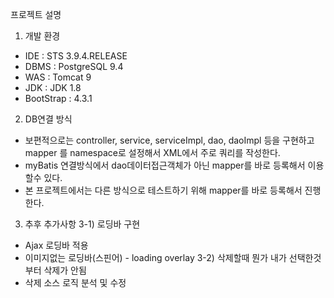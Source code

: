 
프로젝트 설명

1. 개발 환경
  - IDE : STS 3.9.4.RELEASE
  - DBMS : PostgreSQL 9.4
  - WAS : Tomcat 9
  - JDK : JDK 1.8
  - BootStrap : 4.3.1
  
 2. DB연결 방식
   - 보편적으로는 controller, service, serviceImpl, dao, daoImpl 등을 구현하고 mapper 를 namespace로 설정해서 XML에서 주로 쿼리를 작성한다.
   - myBatis 연결방식에서 dao데이터접근객체가 아닌 mapper를 바로 등록해서 이용할수 있다.
   - 본 프로젝트에서는 다른 방식으로 테스트하기 위해 mapper를 바로 등록해서 진행한다.

 3. 추후 추가사항 
   3-1) 로딩바 구현 
   - Ajax 로딩바 적용
   - 이미지없는 로딩바(스핀어) - loading overlay
   3-2) 삭제할때 뭔가 내가 선택한것부터 삭제가 안됨 
   - 삭제 소스 로직 분석 및 수정 
    
 